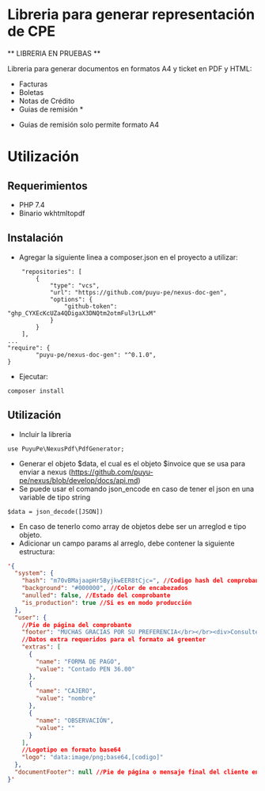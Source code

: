 # Libreria para generar representación de CPE

** LIBRERIA EN PRUEBAS **

Libreria para generar documentos en formatos A4 y ticket en PDF y HTML:
- Facturas
- Boletas
- Notas de Crédito
- Guias de remisión *

* Guias de remisión solo permite formato A4

# Utilización

## Requerimientos

- PHP 7.4
- Binario wkhtmltopdf

## Instalación

- Agregar la siguiente linea a composer.json en el proyecto a utilizar:

```
    "repositories": [
        {
            "type": "vcs",
            "url": "https://github.com/puyu-pe/nexus-doc-gen",
            "options": {
                "github-token": "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"
            }
        }
    ],
...
"require": {
        "puyu-pe/nexus-doc-gen": "^0.1.0",
}
``` 
- Ejecutar:
```
composer install
```

## Utilización

- Incluir la libreria
```
use PuyuPe\NexusPdf\PdfGenerator;
```
- Generar el objeto $data, el cual es el objeto $invoice que se usa para enviar a nexus (https://github.com/puyu-pe/nexus/blob/develop/docs/api.md)
- Se puede usar el comando json_encode en caso de tener el json en una variable de tipo string 
```
$data = json_decode([JSON]) 
```
- En caso de tenerlo como array de objetos debe ser un arreglod e tipo objeto.
- Adicionar un campo params al arreglo, debe contener la siguiente estructura:
```json
'{
  "system": {
    "hash": "m70vBMajaapHr5ByjkwEER8tCjc=", //Codigo hash del comprobante 
    "background": "#000000", //Color de encabezados
    "anulled": false, //Estado del comprobante
    "is_production": true //Si es en modo producción
  },
  "user": {
    //Pie de página del comprobante
    "footer": "MUCHAS GRACIAS POR SU PREFERENCIA</br></br><div>Consulte el documento electrónico en :</br>http://localhost:8080/10123456789</div><br>",
    //Datos extra requeridos para el formato a4 greenter
    "extras": [
      {
        "name": "FORMA DE PAGO",
        "value": "Contado PEN 36.00"
      },
      {
        "name": "CAJERO",
        "value": "nombre"
      },
      {
        "name": "OBSERVACIÓN",
        "value": ""
      }
    ],
    //Logotipo en formato base64
    "logo": "data:image/png;base64,[codigo]"
  },
  "documentFooter": null //Pie de página o mensaje final del cliente en el comprobante
}'
```

